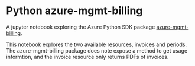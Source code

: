 # Python azure-mgmt-billing
A jupyter notebook exploring the Azure Python SDK package [azure-mgmt-billing](https://docs.microsoft.com/en-us/python/api/overview/azure/billing/management?view=azure-python). 

This notebook explores the two available resources, invoices and periods. The azure-mgmt-billing package does note expose a method to get usage informtion, and the invoice resource only returns PDFs of invoices. 
